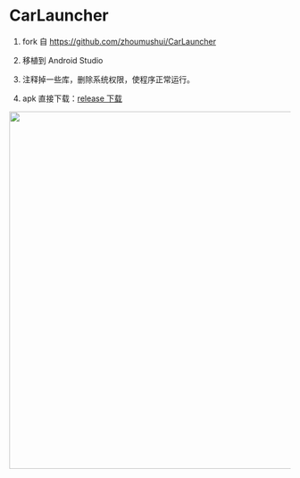 # CarLauncher

1. fork 自 https://github.com/zhoumushui/CarLauncher 

2. 移植到 Android Studio

3. 注释掉一些库，删除系统权限，使程序正常运行。

4. apk 直接下载：[release 下载](https://github.com/jp1017/CarLauncher/releases/tag/20160330)

<img src="https://github.com/jp1017/CarLauncher/blob/master/Screenshot_2016-04-01-15-02-23_com.tchip.carlaunc.png" width="640">
